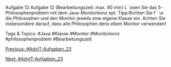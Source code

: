 Aufgabe 12
Aufgabe 12 (Bearbeitungszeit: max. 90 min)
L¨osen Sie das 5-Philosophenproblem mit dem Java-Monitorkonz ept.
Tipp:Richten Sie f ¨ur die Philosophen und den Monitor jeweils eine eigene Klasse ein.
Achten Sie insbesondere darauf, dass alle Philosophen dens elben Monitor verwenden!

   Tags & Topics:
   #Java
   #Klasse
   #Monitor
   #Monitorkonz
   #philosophenproblem
   #Bearbeitungszeit

[Previous: #AdvIT-Aufgaben_23](AdvIT-Aufgaben_23.md)

[Next: #AdvIT-Aufgaben_23](AdvIT-Aufgaben_23.md)
